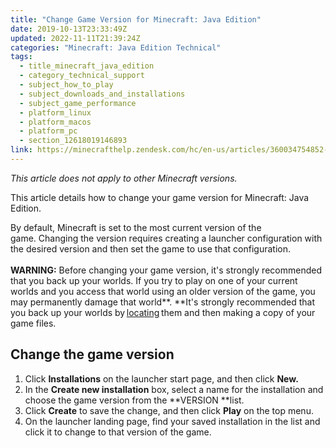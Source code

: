 ```yaml
---
title: "Change Game Version for Minecraft: Java Edition"
date: 2019-10-13T23:33:49Z
updated: 2022-11-11T21:39:24Z
categories: "Minecraft: Java Edition Technical"
tags:
  - title_minecraft_java_edition
  - category_technical_support
  - subject_how_to_play
  - subject_downloads_and_installations
  - subject_game_performance
  - platform_linux
  - platform_macos
  - platform_pc
  - section_12618019146893
link: https://minecrafthelp.zendesk.com/hc/en-us/articles/360034754852-Change-Game-Version-for-Minecraft-Java-Edition
---
```


*This article does not apply to other Minecraft versions.* 

This article details how to change your game version for Minecraft: Java Edition.

By default, Minecraft is set to the most current version of the game. Changing the version requires creating a launcher configuration with the desired version and then set the game to use that configuration. \
 \
**WARNING:** Before changing your game version, it's strongly recommended that you back up your worlds. If you try to play on one of your current worlds and you access that world using an older version of the game, you may permanently damage that world**. **It's strongly recommended that you back up your worlds by [locating](https://help.minecraft.net/hc/en-us/articles/4409159214605) them and then making a copy of your game files. 

## Change the game version 

1.  Click **Installations** on the launcher start page, and then click **New.** 
2.  In the **Create new installation** box, select a name for the installation and choose the game version from the **VERSION **list. 
3.  Click **Create** to save the change, and then click **Play** on the top menu. 
4.  On the launcher landing page, find your saved installation in the list and click it to change to that version of the game.
